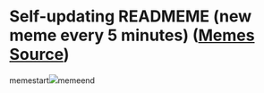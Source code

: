 # Self-updating READMEME (new meme every 5 minutes) ([Memes Source](https://bramses.notion.site/a49c1e962b7646879176ac3b327b6533?v=4d1eda54b170483cb03a40f257231764))

memestart![](https://www.notion.so/image/https%3A%2F%2Fs3-us-west-2.amazonaws.com%2Fsecure.notion-static.com%2Fd05c8aef-0b2c-453b-8d2e-372fa18ff99d%2FDDC35EB5-AC19-4455-BCA8-A2C6BCD2017F.jpeg?table=block&id=682b6175-01a8-41b4-8028-c1a1c6c26959&cache=v2)memeend
